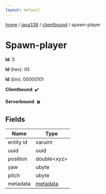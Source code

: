 ```yaml
---
layout: default
---
```


[home](/)  /  [java338](/protocol/java338)  /  [clientbound](/protocol/java338/clientbound)  /  spawn-player

# Spawn-player

**Id**: 5

**Id** (hex): 05

**Id** (bin): 00000101

**Clientbound**: ✔️

**Serverbound**: ✖️

## Fields

Name | Type
---|---
entity id | varuint
uuid | uuid
position | double&lt;xyz&gt;
yaw | ubyte
pitch | ubyte
metadata | [metadata](/protocol/java338/metadata)

